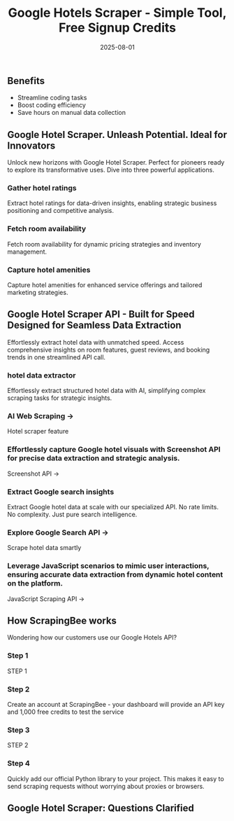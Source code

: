 ﻿---
title: "Google Hotels Scraper - Simple Tool, Free Signup Credits"
description: "Scrape Google Hotels data effortlessly with our API. Access real-time pricing, availability, and reviews. Automate your data collection with ease."
scraper_name: "Google hotel scraper"
date: 2025-08-01
draft: false
layout: scraper
url: "/scrapers/google-hotel-scraper/"
aliases: ["/google-hotel-scraper/"]
variables:
  use_case_3_description: "Capture hotel amenities for enhanced service offerings and tailored marketing strategies."
  doc_link_2: "JS rendering"
  dev_feature_1_description: "Take a look at our documentation and get started in minutes!"
  dev_experience_intro: "Google Hotels"
  tool_6: "Google News API"
  dev_feature_4_description: "Google Hotel data"
  dev_experience_heading: "Top-rated support & documentation"
  meta_title: "Google Hotels Scraper - Simple Tool, Free Signup Credits"
  tool_4: "Walmart API"
  tutorials_heading: "Google Hotel"
  tool_1: "Amazon API"
  hero_section_heading: "Google Hotels Scraper API"
  pricing_heading: "Transparent Google hotel scraper API pricing."
  use_case_intro: "Unlock new horizons with Google Hotel Scraper. Perfect for pioneers ready to explore its transformative uses. Dive into three powerful applications."
  dev_feature_3_heading: "Knowledge base"
  feature_3_description: "Screenshot API ->"
  docs_intro: "Check out our documentation to find out more about how to ustilise our API for your scraping needs."
  use_case_2_description: "Fetch room availability for dynamic pricing strategies and inventory management."
  feature_5_description: "Scrape hotel data smartly"
  feature_2_heading: "AI Web Scraping ->"
  features_intro: "Effortlessly extract hotel data with unmatched speed. Access comprehensive insights on room features, guest reviews, and booking trends in one streamlined API call."
  use_case_heading: "Google Hotel Scraper. Unleash Potential. Ideal for Innovators"
  tools_heading: "Expand Your Scraping Toolkit"
  doc_link_3: "Stealth proxy"
  feature_6_description: "JavaScript Scraping API ->"
  feature_4_description: "Extract Google hotel data at scale with our specialized API. No rate limits. No complexity. Just pure search intelligence."
  use_case_2_heading: "Fetch room availability"
  benefit_3: "Save hours on manual data collection"
  use_case_3_heading: "Capture hotel amenities"
  dev_feature_1_heading: "Fantastic documentation"
  dev_feature_4_heading: "Exceptional support"
  tool_5: "Costco API"
  data_coverage_intro: "Unlock unique data points effortlessly with our Google Hotel Scraper. Extract detailed insights with precision and ease."
  doc_link_1: "AI data extraction"
  features_heading: "Google Hotel Scraper API - Built for Speed Designed for Seamless Data Extraction"
  coverage_1_heading: "Effortless Setup, Detailed Guidance"
  feature_2_description: "Hotel scraper feature"
  step_1: "STEP 1"
  hero_section_intro: "Scrape Google hotel data effortlessly. Access real-time pricing, availability, and reviews with a single API call. Empower your team with precise insights and stay ahead in the market."
  use_case_1_description: "Extract hotel ratings for data-driven insights, enabling strategic business positioning and competitive analysis."
  data_coverage_heading: "Google Hotel Scraper: Unparalleled Precision and Power"
  feature_5_heading: "Explore Google Search API ->"
  feature_1_heading: "hotel data extractor"
  benefit_1: "Streamline coding tasks"
  doc_link_4: "Screenshots"
  client_logo_heading: "You're in great company"
  feature_1_description: "Effortlessly extract structured hotel data with AI, simplifying complex scraping tasks for strategic insights."
  dev_feature_3_description: "Our extensive knowledge base covers the most frequest use cases with code smples."
  benefit_2: "Boost coding efficiency"
  faq_heading: "Google Hotel Scraper: Questions Clarified"
  how_it_works_heading: "How ScrapingBee works"
  use_case_1_heading: "Gather hotel ratings"
  coverage_2_heading: "Documentation"
  step_4: "Quickly add our official Python library to your project. This makes it easy to send scraping requests without worrying about proxies or browsers."
  docs_heading: "Unlock web scraping potential"
  step_3: "STEP 2"
  tool_2: "Google Shopping API"
  dev_feature_2_description: "Whatever the programming language you enjoy, we have written code examples in Java, Python, Go, PHP, Curl and JavaScript."
  how_it_works_intro: "Wondering how our customers use our Google Hotels API?"
  meta_description: "Scrape Google Hotels data effortlessly with our API. Access real-time pricing, availability, and reviews. Automate your data collection with ease."
  pricing_intro: "Cancel anytime, no questions asked!"
  tool_3: "Google Jobs API"
  step_2: "Create an account at ScrapingBee - your dashboard will provide an API key and 1,000 free credits to test the service"
  dev_feature_2_heading: "Code samples"
  coverage_1_description: "Seamlessly integrate with user-friendly tools and crystal-clear documentation. Simplify complex processes, empowering developers to innovate and drive business success."
  coverage_2_description: "Unleash ScrapingBee's Full Power"
  feature_3_heading: "Effortlessly capture Google hotel visuals with Screenshot API for precise data extraction and strategic analysis."
  feature_6_heading: "Leverage JavaScript scenarios to mimic user interactions, ensuring accurate data extraction from dynamic hotel content on the platform."
  feature_4_heading: "Extract Google search insights"
  stats_heading: "ScrapingBee in numbers"
---


# 


## Benefits

- Streamline coding tasks
- Boost coding efficiency
- Save hours on manual data collection

## Google Hotel Scraper. Unleash Potential. Ideal for Innovators

Unlock new horizons with Google Hotel Scraper. Perfect for pioneers ready to explore its transformative uses. Dive into three powerful applications.

### Gather hotel ratings

Extract hotel ratings for data-driven insights, enabling strategic business positioning and competitive analysis.

### Fetch room availability

Fetch room availability for dynamic pricing strategies and inventory management.

### Capture hotel amenities

Capture hotel amenities for enhanced service offerings and tailored marketing strategies.

## Google Hotel Scraper API - Built for Speed Designed for Seamless Data Extraction

Effortlessly extract hotel data with unmatched speed. Access comprehensive insights on room features, guest reviews, and booking trends in one streamlined API call.

### hotel data extractor

Effortlessly extract structured hotel data with AI, simplifying complex scraping tasks for strategic insights.

### AI Web Scraping ->

Hotel scraper feature

### Effortlessly capture Google hotel visuals with Screenshot API for precise data extraction and strategic analysis.

Screenshot API ->

### Extract Google search insights

Extract Google hotel data at scale with our specialized API. No rate limits. No complexity. Just pure search intelligence.

### Explore Google Search API ->

Scrape hotel data smartly

### Leverage JavaScript scenarios to mimic user interactions, ensuring accurate data extraction from dynamic hotel content on the platform.

JavaScript Scraping API ->

## How ScrapingBee works

Wondering how our customers use our Google Hotels API?

### Step 1

STEP 1

### Step 2

Create an account at ScrapingBee - your dashboard will provide an API key and 1,000 free credits to test the service

### Step 3

STEP 2

### Step 4

Quickly add our official Python library to your project. This makes it easy to send scraping requests without worrying about proxies or browsers.

## Google Hotel Scraper: Questions Clarified


